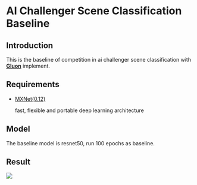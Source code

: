 # AI Challenger Scene Classification Baseline

## Introduction

This is the baseline of competition in ai challenger scene classification with **[Gluon](https://mxnet.incubator.apache.org/versions/master/gluon/index.html)** implement. 

## Requirements

- [MXNet(0.12)](https://mxnet.incubator.apache.org/versions/master/)

  fast, flexible and portable deep learning architecture

## Model

The baseline model is resnet50, run 100 epochs as baseline.



## Result

![](https://ws4.sinaimg.cn/large/006tNc79ly1flfdjwjq9aj30pq05k0tf.jpg)